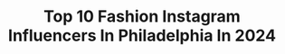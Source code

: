 ---
title: Top 10 Fashion Instagram Influencers In Philadelphia In 2024
description: >-
  Find top fashion Instagram influencers in Philadelphia in 2024. Most popular hashtags: #fashion #philadelphia #philly #bikini.
platform: Instagram
hits: 77
text_top: Identify the most popular Instagram accounts on inBeat.
text_bottom: Our platform has 77 Instagram influencers like this in Philadelphia, United States for you to contact.
profiles:
  - username: "lattesandlabcoats"
    fullname: >-
      Dani D
    bio: >-
      philadelphia | fashion | coffee | shop my looks 💌: lattesandlabcoats@gmail.com
    location: "United States"
    followers: 7497
    engagement: 1715
    commentsToLikes: 0.044363
    id: ckaou5lv0ywhz0i78kb5rv5l4
    verified: false
    hashtags: "#ltkholidayathome, #ltkholidaygiftguide, #neutrogenapartner, #neutrogenamakeup"
  - username: "_tashbanks"
    fullname: >-
      TashBanks!
    bio: >-
      •Philadelphia •fashion Influencer •Brand Ambassador for ⬇️ @honeyaccessories YouTube channel ⬇️⬇️
    location: "United States"
    followers: 32646
    engagement: 392
    commentsToLikes: 0.041692
    id: ck6ueu2oft3oc0j71j6zhyfjs
    verified: false
    hashtags: "#hm, #youtube, #zara, #forever21"
  - username: "maddispor"
    fullname: >-
      Madison Spor
    bio: >-
      lifestyle + fashion apparel Philadelphia, PA email me for PR/collab requests
    location: "United States"
    followers: 5027
    engagement: 1947
    commentsToLikes: 0.043049
    id: ck8tcy3f514i10j78witm0jo5
    verified: false
    hashtags: "#aesthetic, #blonde, #foodblog, #styleblogger"
  - username: "kaylinmarie.fit"
    fullname: >-
      KAYLIN MARIE
    bio: >-
      ✨Promoting self love & positive vibes✨ Fitness & Astrology nerd 🌙🤓 @oldschoollabs Athlete - Kaylin12
    location: "United States"
    followers: 13176
    engagement: 885
    commentsToLikes: 0.046816
    id: ckap47x2365c20i78npmfxz3r
    verified: false
    hashtags: "#lifestyle, #fitnessmotivation, #dresses, #girlswholift"
  - username: "965tdy"
    fullname: >-
      96.5 TDY 🏳️‍🌈
    bio: >-
      Today’s Hits in Philly! 🎶 🏙 Ask ya smart speaker to 🗣️ "Play 96.5 TDY" 🔥 @Audacy 👇 TAP IT 👇
    location: "United States"
    followers: 41733
    engagement: 220
    commentsToLikes: 0.264514
    id: ck8szfoa2o9bp0j78ueimo4p2
    verified: true
    hashtags: "#harrystyles, #artistofthesummer, #bennettonair, #dog"
  - username: "phillychitchat"
    fullname: >-
      Philly ChitChat
    bio: >-
      Hugh J. Dillon 📸Social Chronicler 💲Hired/Earned Media Placements 🗞️Media Platform 😃Public Interest ❤️Love Your Life Hughe@phillychitchat.com
    location: "United States"
    followers: 54938
    engagement: 71
    commentsToLikes: 0.039396
    id: ckqjjlli1rm5i0j23c3yit3kl
    verified: false
    hashtags: "#phillyretail, #taylorswift, #traviskelce, #repost"
  - username: "ukrainianbella"
    fullname: >-
      Diana Razumow | Philly Lifestyle Blogger
    bio: >-
      📍Philadelphia / South NJ Travel • Fashion • Food Helping you live your best life✨ Shop my recommendations👇🏼
    location: "United States"
    followers: 13186
    engagement: 142
    commentsToLikes: 0.034990
    id: ckv7c9up1122r0j233utv0zuz
    verified: false
    hashtags: "#phillyblogger, #philly, #philadelphia, #fashiondiaries"
  - username: "jdavismoranti"
    fullname: >-
      Jacqui Moranti -Content Creator
    bio: >-
      -Certified Fitness Professional💪 -Fashion in color 🎨 -Se habla español 🇻🇪🇩🇴 -Philadelphia, PA 📍
    location: "United States"
    followers: 53635
    engagement: 69
    commentsToLikes: 0.055107
    id: ck9hbm2yuhfxa0j78v8u8k8ez
    verified: false
    hashtags: "#phlbloggers, #afrolatina, #phillystyle, #skincare"
  - username: "amandavalentine"
    fullname: >-
      Amanda Valentine
    bio: >-
      I lead a magical life of✌🏻❤️🌙️💡🧘🏻‍♀️🌵📚 and ☕️! Light Witchery and Photo Therapy New England Born: Living in the desert!📍Phoenix, AZ
    location: "United States"
    followers: 14276
    engagement: 313
    commentsToLikes: 0.066059
    id: ck0w1mrwnk3t20i19tnazvi14
    verified: false
    hashtags: "#redrumcollaboration, #flashbackfriday, #staygold, #invocationart"
  - username: "ann.le.do"
    fullname: >-
      Ann Le Do
    bio: >-
      Lifestyle • Fashion • Travel • Family Motherhood + marriage humor 🎥 TikTok (220k+) @ann.le.do annledo@dulcedo.com 📍Philadelphia, PA
    location: "United States"
    followers: 331352
    engagement: 1529
    commentsToLikes: 0.083301
    id: ck6ue4t9dotrb0j71dzwta7fo
    verified: false
    hashtags: "#sponsored, #toyota, #letsgoplaces, #hybrid"
---